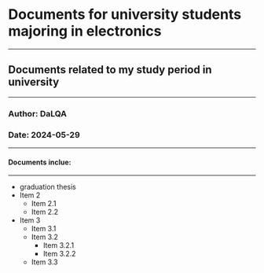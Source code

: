 # Documents for university students majoring in electronics
--------------------------
## Documents related to my study period in university
--------------------------
### Author: DaLQA
### Date: 2024-05-29
--------------------------
#### Documents inclue:
--------------------------
- graduation thesis
- Item 2
    + Item 2.1
    + Item 2.2
- Item 3
    - Item 3.1
    - Item 3.2
        + Item 3.2.1
        + Item 3.2.2
    - Item 3.3
